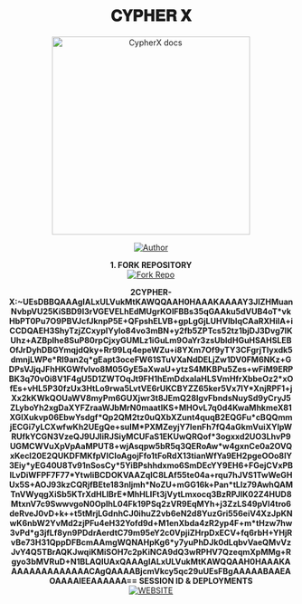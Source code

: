 <h1 align="center"> 𝐂𝐘𝐏𝐇𝐄𝐑 𝐗 </h1>

<p align="center">
  <a href="https://github.com/Dark-Xploit/CypherX">
    <img alt="CypherX docs" height="350" src="https://i.ibb.co/nqsRcKDB/Xploader4.jpg">
  </a>
</p>
    
</a>
</p>
<p align="center">
<a href="https://github.com/Dark-Xploit"><img title="Author" src="https://img.shields.io/badge/CypherX-darkgreen?style=for-the-badge&logo=whatsapp"></a>
<p/>

<p align="center">
    <strong>1. FORK REPOSITORY</strong>
  <br>
    <a href="https://github.com/Dark-Xploit/CypherX/fork" target="_blank">
        <img alt="Fork Repo" src="https://img.shields.io/badge/Fork%20Repo-100000?style=for-the-badge&logo=scan&logoColor=white&labelColor=darkblue&color=darkblue"/>
    </a>
</p>

<p align="center">
    <strong>2CYPHER-X:~UEsDBBQAAAgIALxULVukMtKAWQQAAH0HAAAKAAAAY3JlZHMuanNvbpVU25KiSBD9l3rVGEVELhEdMUgrKOIFBBs35qGAAku5dVUB4oT*vkHbPT0Pu7O9PBVJcfJknpP5E+QFpshELVB+gpLgGjLUHVlbIqCAaRXHiIA+iCCDQAEH3ShyTzjZCxyplYyIo84vo3mBN+y2fb5ZPTcs52tz1bjDJ3Dvg7IKUhz+AZBplhe8SuP80rpCjxyGUMLz1iGuLm9OaYr3zsUbldHGuHSAHSLEBOfJrDyhDBGYmqjdQky+Rr99Lq4epeWZu+i8YXm7Of9yTY3CFgrjTIyxdk5dmnjLWPe*Rl9an2q*gEapt3oceFW61STuVXaNdDELjZw1DV0FM6NKz+GDPsVJjqJFhHKGWfvlvo8M05GyE5aXwaU+ytzS4MKBPu5Zes+wFiM9ERPBK3q70v0i8V1F4gU5D1ZWTOqJt9FH1hEmDdxaIaHLSVmHfrXbbeOz2*xOfEs+vHL5P30fzUx3HtLo9rwa5LvtVE6rUKCBYZZ65ker5Vx7lY*XnjRPF1+jXx2kKWkQOUaWV8myPm6GUXjwr3t8JEmQ28lgvFbndsNuySd9yCryJ5ZLyboYh2xgDaXYFZraaWJbMrN0maatlKS+MHOvL7q0d4KwaMhkmeX81XGlXukvp06EbwYsdgf*Qp2QM2tz0uQXbXZunt4quqB2EQGFu*cBQQmmjECGi7yLCXwfwKh2UEgQe+suIM*PXMZeyjY7IenFh7fQ4aGkmVuiXYlpWRUfkYCGN3VzeQJ9UJIiRJSiyMCUFaS1EKUwQRQof*3ogxxd2UO3LhvP9UGMCWVuXpVpAaMPUT8+wjAsqpw5bR5q3QERoAw*w4gxnCe0a2OVQxKecI20E2QUKDFMKfpVICIoAgojFfo1tFoRdX13tianWfYa9EH2pgeOOo8IY3Eiy*yEG40U8Tv91nSosCy*5YiBPshhdxmo6SmDEcYY9EH6+FGejCVxPBlLvDiWFPF7F77*YtwliBCDOKVAAZqlC8LAf55te04a+rqu7hJVS1TwWeGHUx5S+AOJ93kzCQRjfBEte183nljmh*NoZU+mGG16k+Pan*tLlz79AwhQAMTnVWyqgXiSb5KTrXdHLlBrE*MhHLIFt3jVytLmxocq3BzRPJlK02Z4HUD8MtxnV7c9SwwvgoN0OplhL04Fk19PSq2zVR9EqMYh+j3ZzLS49pVl4tro6deRveJ0vD+k++t5tMrjLGdnhCJ0ihuZ2vb6eN2d8YuzGri556eiV4XzJpKNwK6nbW2YvMd2zjPFu4eH32Yofd9d+M1enXbda4zR2yp4F+m*tHzw7hw3vPd*g3jfLf8yn9PDdrAerdtC79m95eY2c0VpjiZHrpDxECV+fq6rbH+YHjRvBe73H31QppDFBcmAAmgWQNAHpKg6*y7yuPhDJk0dLqbvVaeQMvVzJvY4Q5TBrAQKJwqiKMiSOH7c2pKiNCA9dQ3wRPHV7QzeqmXpMMg+Rgyo3bMVRuD+N1BLAQIUAxQAAAgIALxULVukMtKAWQQAAH0HAAAKAAAAAAAAAAAAAACAgQAAAABjcmVkcy5qc29uUEsFBgAAAAABAAEAOAAAAIEEAAAAAA== SESSION ID & DEPLOYMENTS</strong>
    <br>
    <a href="https://www.cypherx.space/" target="_blank">
        <img alt="WEBSITE" src="https://img.shields.io/badge/Let%27s_Go-100000?style=for-the-badge&logo=scan&logoColor=white&labelColor=darkred&color=darkred"/>
    </a>
</p>
